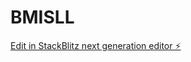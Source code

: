 # BMISLL

[Edit in StackBlitz next generation editor ⚡️](https://stackblitz.com/~/github.com/Walugiftngambi/BMISLL)